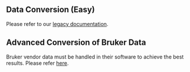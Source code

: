 ## Data Conversion (Easy)

Please refer to our [legacy documentation](https://bix-lab.ucsd.edu/display/Public/Data+Conversion+to+GNPS+Compatible+Formats+-+.mzXML+and+.mzML).

## Advanced Conversion of Bruker Data

Bruker vendor data must be handled in their software to achieve the best results. Please refer [here](https://bix-lab.ucsd.edu/display/Public/Data+Conversion+to+GNPS+Compatible+Formats+-+.mzXML+and+.mzML#DataConversiontoGNPSCompatibleFormats-.mzXMLand.mzML-ConversionofBrukerData). 
